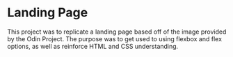 # Landing Page
This project was to replicate a landing page based off of the image provided by the Odin Project. The purpose was to get used to using flexbox and flex options, as well as reinforce HTML and CSS understanding. 